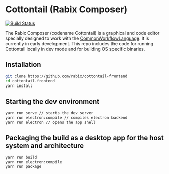 

# Cottontail (Rabix Composer)
[![Build Status](https://travis-ci.org/rabix/cottontail-frontend.svg?branch=master)](https://travis-ci.org/rabix/cottontail-frontend)


The Rabix Composer (codename Cottontail) is a graphical and code editor specially designed to work with the [CommonWorkflowLanguage](https://github.com/common-workflow-language/common-workflow-language). It is currently in early development. This repo includes the code for running Cottontail locally in dev mode and for building OS specific binaries.

## Installation

```bash
git clone https://github.com/rabix/cottontail-frontend
cd cottontail-frontend
yarn install
```

## Starting the dev environment
```bash
yarn run serve // starts the dev server
yarn run electron:compile // compiles electron backend
yarn run electron // opens the app shell
```

## Packaging the build as a desktop app for the host system and architecture
```bash
yarn run build
yarn run electron:compile
yarn run package
```